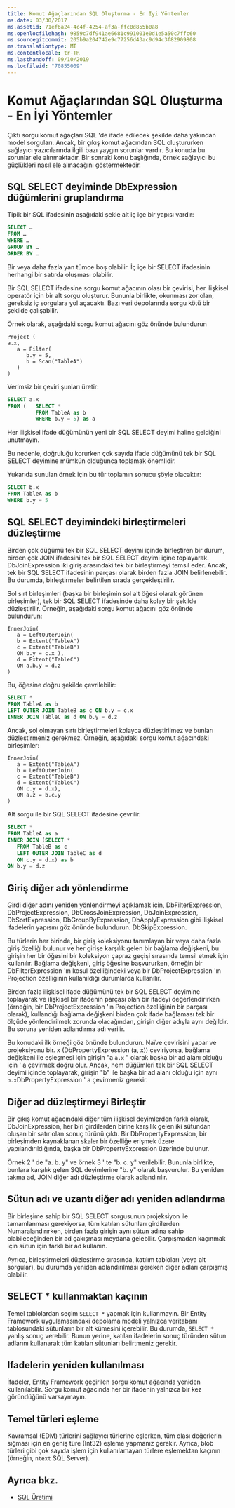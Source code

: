 ```yaml
---
title: Komut Ağaçlarından SQL Oluşturma - En İyi Yöntemler
ms.date: 03/30/2017
ms.assetid: 71ef6a24-4c4f-4254-af3a-ffc0d855b0a8
ms.openlocfilehash: 9859c7df941ae6681c991001e0d1e5a50c7ffc60
ms.sourcegitcommit: 205b9a204742e9c77256d43ac9d94c3f82909808
ms.translationtype: MT
ms.contentlocale: tr-TR
ms.lasthandoff: 09/10/2019
ms.locfileid: "70855009"
---
```

# <a name="generating-sql-from-command-trees---best-practices"></a>Komut Ağaçlarından SQL Oluşturma - En İyi Yöntemler

Çıktı sorgu komut ağaçları SQL 'de ifade edilecek şekilde daha yakından model sorguları. Ancak, bir çıkış komut ağacından SQL oluştururken sağlayıcı yazıcılarında ilgili bazı yaygın sorunlar vardır. Bu konuda bu sorunlar ele alınmaktadır. Bir sonraki konu başlığında, örnek sağlayıcı bu güçlükleri nasıl ele alınacağını göstermektedir.

## <a name="group-dbexpression-nodes-in-a-sql-select-statement"></a>SQL SELECT deyiminde DbExpression düğümlerini gruplandırma

Tipik bir SQL ifadesinin aşağıdaki şekle ait iç içe bir yapısı vardır:

```sql
SELECT …
FROM …
WHERE …
GROUP BY …
ORDER BY …
```

Bir veya daha fazla yan tümce boş olabilir.  İç içe bir SELECT ifadesinin herhangi bir satırda oluşması olabilir.

Bir SQL SELECT ifadesine sorgu komut ağacının olası bir çevirisi, her ilişkisel operatör için bir alt sorgu oluşturur. Bununla birlikte, okunması zor olan, gereksiz iç sorgulara yol açacaktı.  Bazı veri depolarında sorgu kötü bir şekilde çalışabilir.

Örnek olarak, aşağıdaki sorgu komut ağacını göz önünde bulundurun

```
Project (
a.x,
   a = Filter(
      b.y = 5,
      b = Scan("TableA")
   )
)
```

Verimsiz bir çeviri şunları üretir:

```sql
SELECT a.x
FROM (   SELECT *
         FROM TableA as b
         WHERE b.y = 5) as a
```

Her ilişkisel ifade düğümünün yeni bir SQL SELECT deyimi haline geldiğini unutmayın.

Bu nedenle, doğruluğu korurken çok sayıda ifade düğümünü tek bir SQL SELECT deyimine mümkün olduğunca toplamak önemlidir.

Yukarıda sunulan örnek için bu tür toplamın sonucu şöyle olacaktır:

```sql
SELECT b.x
FROM TableA as b
WHERE b.y = 5
```

## <a name="flatten-joins-in-a-sql-select-statement"></a>SQL SELECT deyimindeki birleştirmeleri düzleştirme

Birden çok düğümü tek bir SQL SELECT deyimi içinde birleştiren bir durum, birden çok JOIN ifadesini tek bir SQL SELECT deyimi içine toplayarak. DbJoinExpression iki giriş arasındaki tek bir birleştirmeyi temsil eder. Ancak, tek bir SQL SELECT ifadesinin parçası olarak birden fazla JOIN belirlenebilir. Bu durumda, birleştirmeler belirtilen sırada gerçekleştirilir.

Sol sırt birleşimleri (başka bir birleşimin sol alt öğesi olarak görünen birleşimler), tek bir SQL SELECT ifadesinde daha kolay bir şekilde düzleştirilir. Örneğin, aşağıdaki sorgu komut ağacını göz önünde bulundurun:

```
InnerJoin(
   a = LeftOuterJoin(
   b = Extent("TableA")
   c = Extent("TableB")
   ON b.y = c.x ),
   d = Extent("TableC")
   ON a.b.y = d.z
)
```

Bu, öğesine doğru şekilde çevrilebilir:

```sql
SELECT *
FROM TableA as b
LEFT OUTER JOIN TableB as c ON b.y = c.x
INNER JOIN TableC as d ON b.y = d.z
```

Ancak, sol olmayan sırtı birleştirmeleri kolayca düzleştirilmez ve bunları düzleştirmeniz gerekmez. Örneğin, aşağıdaki sorgu komut ağacındaki birleşimler:

```
InnerJoin(
   a = Extent("TableA")
   b = LeftOuterJoin(
   c = Extent("TableB")
   d = Extent("TableC")
   ON c.y = d.x),
   ON a.z = b.c.y
)
```

Alt sorgu ile bir SQL SELECT ifadesine çevrilir.

```sql
SELECT *
FROM TableA as a
INNER JOIN (SELECT *
   FROM TableB as c
   LEFT OUTER JOIN TableC as d
   ON c.y = d.x) as b
ON b.y = d.z
```

## <a name="input-alias-redirecting"></a>Giriş diğer adı yönlendirme

Girdi diğer adını yeniden yönlendirmeyi açıklamak için, DbFilterExpression, DbProjectExpression, DbCrossJoinExpression, DbJoinExpression, DbSortExpression, DbGroupByExpression, DbApplyExpression gibi ilişkisel ifadelerin yapısını göz önünde bulundurun. DbSkipExpression.

Bu türlerin her birinde, bir giriş koleksiyonu tanımlayan bir veya daha fazla giriş özelliği bulunur ve her girişe karşılık gelen bir bağlama değişkeni, bu girişin her bir öğesini bir koleksiyon çapraz geçişi sırasında temsil etmek için kullanılır. Bağlama değişkeni, giriş öğesine başvururken, örneğin bir DbFilterExpression 'ın koşul özelliğindeki veya bir DbProjectExpression 'ın Projection özelliğinin kullanıldığı durumlarda kullanılır.

Birden fazla ilişkisel ifade düğümünü tek bir SQL SELECT deyimine toplayarak ve ilişkisel bir ifadenin parçası olan bir ifadeyi değerlendirirken (örneğin, bir DbProjectExpression 'ın Projection özelliğinin bir parçası olarak), kullandığı bağlama değişkeni birden çok ifade bağlaması tek bir ölçüde yönlendirilmek zorunda olacağından, girişin diğer adıyla aynı değildir.  Bu soruna yeniden adlandırma adı verilir.

Bu konudaki ilk örneği göz önünde bulundurun. Naïve çevirisini yapar ve projeksiyonu bir. x (DbPropertyExpression (a, x)) çeviriyorsa, bağlama değişkeni ile eşleşmesi için girişin "a `a.x` " olarak başka bir ad alanı olduğu için ' a çevirmek doğru olur.  Ancak, hem düğümleri tek bir SQL SELECT deyimi içinde toplayarak, girişin "b" ile başka bir ad alanı olduğu için aynı `b.x`DbPropertyExpression ' a çevirmeniz gerekir.

## <a name="join-alias-flattening"></a>Diğer ad düzleştirmeyi Birleştir

Bir çıkış komut ağacındaki diğer tüm ilişkisel deyimlerden farklı olarak, DbJoinExpression, her biri girdilerden birine karşılık gelen iki sütundan oluşan bir satır olan sonuç türünü çıktı. Bir DbPropertyExpression, bir birleşimden kaynaklanan skaler bir özelliğe erişmek üzere yapılandırıldığında, başka bir DbPropertyExpression üzerinde bulunur.

Örnek 2 ' de "a. b. y" ve örnek 3 ' te "b. c. y" verilebilir. Bununla birlikte, bunlara karşılık gelen SQL deyimlerine "b. y" olarak başvurulur. Bu yeniden takma ad, JOIN diğer adı düzleştirme olarak adlandırılır.

## <a name="column-name-and-extent-alias-renaming"></a>Sütun adı ve uzantı diğer adı yeniden adlandırma

Bir birleşime sahip bir SQL SELECT sorgusunun projeksiyon ile tamamlanması gerekiyorsa, tüm katılan sütunları girdilerden Numaralandırırken, birden fazla girişin aynı sütun adına sahip olabileceğinden bir ad çakışması meydana gelebilir. Çarpışmadan kaçınmak için sütun için farklı bir ad kullanın.

Ayrıca, birleştirmeleri düzleştirme sırasında, katılım tabloları (veya alt sorgular), bu durumda yeniden adlandırılması gereken diğer adları çarpışmış olabilir.

## <a name="avoid-select-"></a>SELECT * kullanmaktan kaçının

Temel tablolardan seçim `SELECT *` yapmak için kullanmayın. Bir Entity Framework uygulamasındaki depolama modeli yalnızca veritabanı tablosundaki sütunların bir alt kümesini içerebilir. Bu durumda, `SELECT *` yanlış sonuç verebilir. Bunun yerine, katılan ifadelerin sonuç türünden sütun adlarını kullanarak tüm katılan sütunları belirtmeniz gerekir.

## <a name="reuse-of-expressions"></a>Ifadelerin yeniden kullanılması

İfadeler, Entity Framework geçirilen sorgu komut ağacında yeniden kullanılabilir. Sorgu komut ağacında her bir ifadenin yalnızca bir kez göründüğünü varsaymayın.

## <a name="mapping-primitive-types"></a>Temel türleri eşleme

Kavramsal (EDM) türlerini sağlayıcı türlerine eşlerken, tüm olası değerlerin sığması için en geniş türe (Int32) eşleme yapmanız gerekir. Ayrıca, blob türleri gibi çok sayıda işlem için kullanılamayan türlere eşlemektan kaçının (örneğin, `ntext` SQL Server).

## <a name="see-also"></a>Ayrıca bkz.

- [SQL Üretimi](sql-generation.md)
